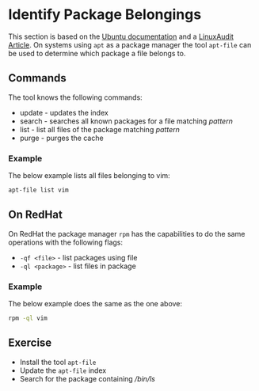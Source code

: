 # Identify Package Belongings
This section is based on the [Ubuntu documentation](https://wiki.ubuntuusers.de/apt-file/) and a [LinuxAudit Article](https://linux-audit.com/determine-file-and-related-package/).
On systems using `apt` as a package manager the tool `apt-file` can be used to determine which package a file belongs to.

## Commands
The tool knows the following commands:

- update - updates the index
- search <pattern> - searches all known packages for a file matching *pattern*
- list <pattern> - list all files of the package matching *pattern*
- purge - purges the cache

### Example
The below example lists all files belonging to vim: 

~~~~ bash
apt-file list vim
~~~~

## On RedHat
On RedHat the package manager `rpm` has the capabilities to do the same operations with the following flags:

- `-qf <file>` - list packages using file
- `-ql <package>` - list files in package

### Example
The below example does the same as the one above:

~~~~ bash
rpm -ql vim
~~~~

## Exercise
- Install the tool `apt-file`
- Update the `apt-file` index
- Search for the package containing */bin/ls*
